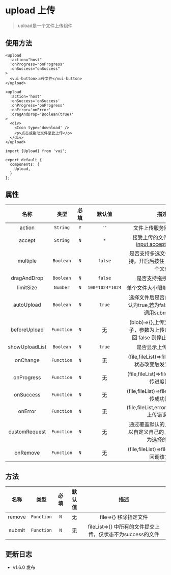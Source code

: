 # upload 上传

> upload是一个文件上传组件

## 使用方法

```
<upload 
  :action="host" 
  :onProgress="onProgress" 
  :onSuccess="onSuccess"
>
  <vui-button>上传文件</vui-button>
</upload>
```
```
<upload 
  :action='host'
  :onSuccess='onSuccess'
  :onProgress='onProgress'
  :onError='onError'
  :dragAndDrop='Boolean(true)'
>
  <div>
    <Icon type='download' />
    <p>点击或拖动文件至此上传</p>
  </div>
</upload>
```

```
import {Upload} from 'vui';

export default {
  components: {
    Upload,
  }
};
```

## 属性

名称|类型|必填|默认值|描述
:-:|:-:|:-:|:-:|:-:
action|`String`|`Y`|`''`|文件上传服务器地址,必填
accept|`String`|`N`|`*`|接受上传的文件类型, [详见 input accept Attribute](https://developer.mozilla.org/en-US/docs/Web/HTML/Element/input/file#accept)
multiple|`Boolean`|`N`|`false`|是否支持多选文件，`ie10+` 支持。开启后按住 ctrl 可选择多个文件
dragAndDrop|`Boolean`|`N`|`false`|是否支持拖拽上传文件
limitSize|`Number`|`N`|`100*1024*1024`|单个文件大小限制，默认100M
autoUpload|`Boolean`|`N`|`true`|选择文件后是否自动上传，默认为true,若为false，则需手动调用submit方法
beforeUpload|`Function`|`N`|无|(blob)=>{},上传文件之前的钩子，参数为上传的文件，若返回 false 则停止上传该文件
showUploadList|`Boolean`|`N`|`true`|是否显示上传文件列表
onChange|`Function`|`N`|无|(file,fileList)=>file.status,文件状态改变触发该回调函数
onProgress|`Function`|`N`|无|(file,fileList)=>file.progress,上传进度回调
onSuccess|`Function`|`N`|无|(file,fileList)=>file.response,上传成功回调
onError|`Function`|`N`|无|(file,fileList,error)=>file.status,上传错误回调
customRequest|`Function`|`N`|无|通过覆盖默认的上传行为，可以自定义自己的上传实现,参数为选择的文件
onRemove|`Function`|`N`|无|(file,fileList)=>file ,移除文件时回调该方法

## 方法
名称|类型|必填|默认值|描述
:-:|:-:|:-:|:-:|:-:
remove|`Function`|`N`|无|file=>{} 移除指定文件
submit|`Function`|`N`|无|fileList=>{} 中所有的文件提交上传，仅状态不为success的文件

## 更新日志

* v1.6.0 发布

